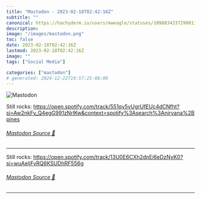 ```yaml
---
title: "Mastodon - 2023-02-18T02:42:16Z"
subtitle: ""
canonical: https://hachyderm.io/users/mweagle/statuses/109883433729001112
description:
image: "/images/mastodon.png"
toc: false
date: 2023-02-18T02:42:16Z
lastmod: 2023-02-18T02:42:16Z
image: ""
tags: ["Social Media"]

categories: ["mastodon"]
# generated: 2024-12-22T19:57:25-08:00
---
```

![Mastodon](/images/mastodon.png)

<p>Still rocks: <a href="https://open.spotify.com/track/551qy5vUgrUfEUc4dCNfht?si=Aw2nkFv_Q4egG991zNrlKw&amp;context=spotify%3Asearch%3Anirvana%2Bpines" target="_blank" rel="nofollow noopener noreferrer" translate="no"><span class="invisible">https://</span><span class="ellipsis">open.spotify.com/track/551qy5v</span><span class="invisible">UgrUfEUc4dCNfht?si=Aw2nkFv_Q4egG991zNrlKw&amp;context=spotify%3Asearch%3Anirvana%2Bpines</span></a></p>


###### [Mastodon Source 🐘](https://hachyderm.io/@mweagle/109883433729001112)

___

<p>Still rocks: <a href="https://open.spotify.com/track/13U0E6CXh2dnEi6eDzNyK0?si=wuAeljFvRQ6KSUDhRF556g" target="_blank" rel="nofollow noopener noreferrer" translate="no"><span class="invisible">https://</span><span class="ellipsis">open.spotify.com/track/13U0E6C</span><span class="invisible">Xh2dnEi6eDzNyK0?si=wuAeljFvRQ6KSUDhRF556g</span></a></p>


###### [Mastodon Source 🐘](https://hachyderm.io/@mweagle/109883453887400951)

___
